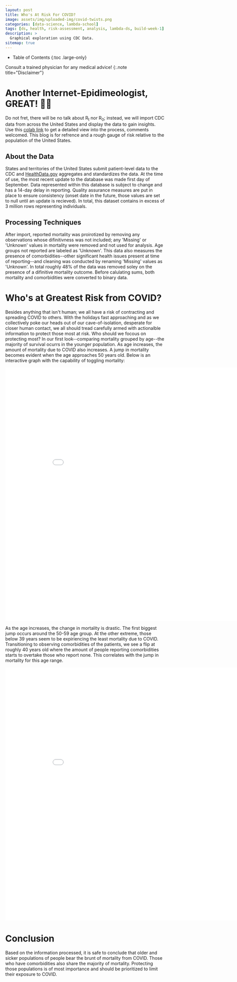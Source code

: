 ```yaml
---
layout: post
title: Who's At Risk For COVID?
image: assets/img/uploaded-img/covid-twists.png
categories: [data-science, lambda-school]
tags: [ds, health, risk-assessment, analysis, lambda-ds, build-week-1]
description: >
  Graphical exploration using CDC Data.
sitemap: true
---
```

- Table of Contents
{:toc .large-only}


Consult a trained physician for any medical advice!
{:.note title="Disclaimer"}





# Another Internet-Epidimeologist, GREAT! 🤦‍♂️
Do not fret, there will be no talk about R<sub>t</sub> nor R<sub>0</sub>; instead, we will import CDC data from across the United States and display the data to gain insights. Use this [colab link] to get a detailed view into the process, comments welcomed. This blog is for refrence and a rough gauge of risk relative to the population of the United States.

## About the Data
States and territories of the United States submit patient-level data to the CDC and [HealthData.gov] aggregates and standardizes the data. At the time of use, the most recent update to the database was made first day of September. Data represented within this database is subject to change and has a 14-day delay in reporting. Quality assurance measures are put in place to ensure consistency (onset date in the future, those values are set to null until an update is recieved). In total, this dataset contains in excess of 3 million rows representing individuals.

## Processing Techniques
After import, reported mortality was proirotized by removing any observations whose difinitivness was not included; any 'Missing' or 'Unknown' values in mortality were removed and not used for analysis. Age groups not reported are labeled as 'Unknown'. This data also measures the presence of comorbidities--other significant health issues present at time of reporting--and cleaning was conducted by renaming 'Missing' values as 'Unknown'. In total roughly 48% of the data was removed soley on the presence of a difinitive mortality outcome. Before calulating sums, both mortality and comorbidities were converted to binary data.


# Who's at Greatest Risk from COVID?
Besides anything that isn't human; we all have a risk of contracting and spreading COVID to others. With the holidays fast approaching and as we collectively poke our heads out of our cave-of-isolation, desperate for closer human contact, we all should tread carefully armed with actionalble information to protect those most at risk. Who should we focous on protecting most? In our first look--comparing mortality grouped by age--the majority of survival ocurrs in the younger population. As age increases, the amount of mortality due to COVID also increases. A jump in mortality becomes evident when the age approaches 50 years old. Below is an interactive graph with the capability of toggling mortality:


[colab link]: https://colab.research.google.com/drive/1NeaGzDxOzG9hgAeuovivH-6lSiVAApG-?usp=sharing
[HealthData.gov]: https://healthdata.gov/dataset/covid-19-case-surveillance-public-use-data
<iframe width="900" height="800" frameborder="0" scrolling="no" src="//plotly.com/~danielf44m/1.embed"></iframe>

As the age increases, the change in mortality is drastic. The first biggest jump occurs around the 50-59 age group. At the other extreme, those below 39 years seem to be expiriencing the least mortality due to COVID. Transitioning to observing comorbidities of the patients, we see a flip at roughly 40 years old where the amount of people reporting comorbidities starts to overtake those who report none. This correlates with the jump in mortality for this age range.

<iframe width="900" height="800" frameborder="0" scrolling="no" src="//plotly.com/~danielf44m/3.embed"></iframe>


# Conclusion
Based on the information processed, it is safe to conclude that older and sicker populations of people bear the brunt of mortality from COVID. Those who have comorbidities also share the majority of mortality. Protecting those populations is of most importance and should be prioritized to limit their exposure to COVID.
